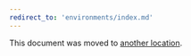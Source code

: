 ```yaml
---
redirect_to: 'environments/index.md'
---
```


This document was moved to [another location](environments/index.md).
